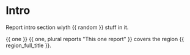 # Intro

Report intro section wiyth {{ random }} stuff in it.

{{ one }} {{ one, plural reports "This one report" }} covers the region {{ region_full_title }}.
